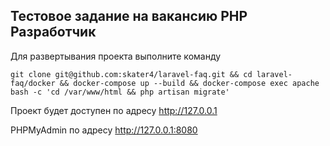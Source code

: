 ## Тестовое задание на вакансию PHP Разработчик

Для развертывания проекта выполните команду

```shell
git clone git@github.com:skater4/laravel-faq.git && cd laravel-faq/docker && docker-compose up --build && docker-compose exec apache bash -c 'cd /var/www/html && php artisan migrate'
```

Проект будет доступен по адресу http://127.0.0.1

PHPMyAdmin по адресу http://127.0.0.1:8080
